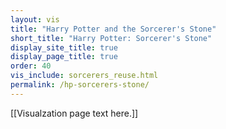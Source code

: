 ```yaml
---
layout: vis
title: "Harry Potter and the Sorcerer's Stone"
short_title: "Harry Potter: Sorcerer's Stone"
display_site_title: true
display_page_title: true
order: 40
vis_include: sorcerers_reuse.html
permalink: /hp-sorcerers-stone/
---
```


[[Visualzation page text here.]]

